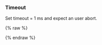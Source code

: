 ---
---

<h3>Timeout</h3>
<p>Set timeout = 1 ms and expect an user abort.</p>
<screen name="timeout-1ms"></screen>
<!--
<p>Set timeout = 100,000 ms.</p>
<screen name="timeout-100s"></screen>
-->

{% raw %}
<script>
const client = new MisoClient('...');

show(
  'timeout-1ms',
  () => client.api.search.search({ q: 'shiba' }, { timeout: 1 })
);
/*
show(
  'timeout-100s',
  () => client.api.search.search({ q: 'shiba' }, { timeout: 100000 })
);
*/
</script>
{% endraw %}
